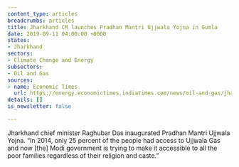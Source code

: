 ```yaml
---
content_type: articles
breadcrumbs: articles
title: Jharkhand CM launches Pradhan Mantri Ujjwala Yojna in Gumla
date: 2019-09-11 04:00:00 +0000
states:
- Jharkhand
sectors:
- Climate Change and Energy
subsectors:
- Oil and Gas
sources:
- name: Economic Times
  url: https://energy.economictimes.indiatimes.com/news/oil-and-gas/jharkhand-cm-launches-pradhan-mantri-ujjwala-yojna-in-gumla/70962400
details: []
is_newsletter: false

---
```

Jharkhand chief minister Raghubar Das inaugurated Pradhan Mantri Ujjwala Yojna. “In 2014, only 25 percent of the people had access to Ujjwala Gas and now \[the\] Modi government is trying to make it accessible to all the poor families regardless of their religion and caste.”
